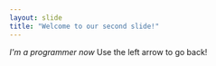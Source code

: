 ```yaml
---
layout: slide
title: "Welcome to our second slide!"
---
```

*I'm a programmer now*
Use the left arrow to go back!
